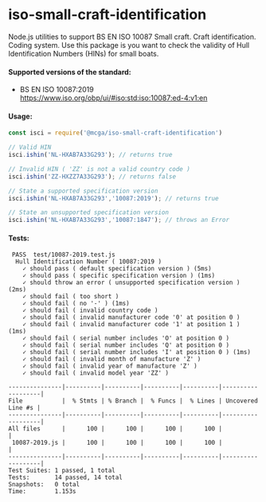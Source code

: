 # iso-small-craft-identification
Node.js utilities to support BS EN ISO 10087 Small craft. Craft identification. Coding system. 
Use this package is you want to check the validity of Hull Identification Numbers (HINs) for small boats.

#### Supported versions of the standard:
- BS EN ISO 10087:2019 <https://www.iso.org/obp/ui/#iso:std:iso:10087:ed-4:v1:en>

#### Usage:
```javascript
const isci = require('@mcga/iso-small-craft-identification')

// Valid HIN
isci.ishin('NL-HXAB7A33G293'); // returns true

// Invalid HIN ( 'ZZ' is not a valid country code )
isci.ishin('ZZ-HXZZ7A33G293'); // returns false

// State a supported specification version
isci.ishin('NL-HXAB7A33G293','10087:2019'); // returns true

// State an unsupported specification version
isci.ishin('NL-HXAB7A33G293','10087:1847'); // throws an Error
```

#### Tests:
```shell
 PASS  test/10087-2019.test.js
  Hull Identification Number ( 10087:2019 )
    ✓ should pass ( default specification version ) (5ms)
    ✓ should pass ( specific specification version ) (1ms)
    ✓ should throw an error ( unsupported specification version ) (2ms)
    ✓ should fail ( too short )
    ✓ should fail ( no '-' ) (1ms)
    ✓ should fail ( invalid country code )
    ✓ should fail ( invalid manufacturer code '0' at position 0 )
    ✓ should fail ( invalid manufacturer code '1' at position 1 ) (1ms)
    ✓ should fail ( serial number includes 'O' at position 0 )
    ✓ should fail ( serial number includes 'Q' at position 0 )
    ✓ should fail ( serial number includes 'I' at position 0 ) (1ms)
    ✓ should fail ( invalid month of manufacture 'Z' )
    ✓ should fail ( invalid year of manufacture 'Z' )
    ✓ should fail ( invalid model year 'ZZ' )

---------------|----------|----------|----------|----------|-------------------|
File           |  % Stmts | % Branch |  % Funcs |  % Lines | Uncovered Line #s |
---------------|----------|----------|----------|----------|-------------------|
All files      |      100 |      100 |      100 |      100 |                   |
 10087-2019.js |      100 |      100 |      100 |      100 |                   |
---------------|----------|----------|----------|----------|-------------------|
Test Suites: 1 passed, 1 total
Tests:       14 passed, 14 total
Snapshots:   0 total
Time:        1.153s
```